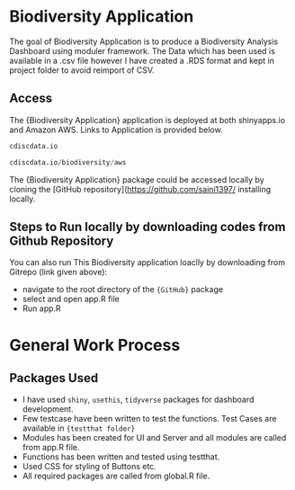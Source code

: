 # Biodiversity Application

<!-- badges: start -->

<!-- badges: end -->

The goal of Biodiversity Application is to produce a Biodiversity Analysis Dashboard using moduler framework. The 
Data which has been used is available in a .csv file however I have created a .RDS format and kept in project folder to 
avoid reimport of CSV.

## Access

The {Biodiversity Application} application is deployed at both shinyapps.io and Amazon AWS. Links to Application is provided below.

``` r
cdiscdata.io
```

``` r
cdiscdata.io/biodiversity/aws
```

The {Biodiversity Application} package could be accessed locally by cloning the [GitHub repository](https://github.com/saini1397/ installing locally.

## Steps to Run locally by downloading codes from Github Repository

You can also run This Biodiversity application loaclly by downloading from Gitrepo (link given above):

-   navigate to the root directory of the `{GitHub}` package
-   select and open app.R file
-   Run app.R


# General Work Process

## Packages Used

-   I have used `shiny`, `usethis`, `tidyverse` packages for dashboard development.
-   Few testcase have been written to test the functions. Test Cases are available in `{testthat folder}`
-   Modules has been created for UI and Server and all modules are called from app.R file.
-   Functions has been written and tested using testthat.
-   Used CSS for styling of Buttons etc.
-   All required packages are called from global.R file.
